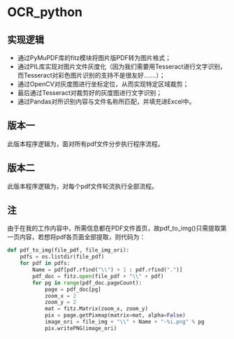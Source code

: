 # OCR_python

## 实现逻辑
- 通过PyMuPDF库的fitz模块将图片版PDF转为图片格式；
- 通过PIL库实现对图片文件灰度化（因为我们需要用Tesseract进行文字识别，而Tesseract对彩色图片识别的支持不是很友好.......）；
- 通过OpenCV对灰度图进行坐标定位，从而实现特定区域裁剪；
- 最后通过Tesseract对裁剪好的灰度图进行文字识别；
- 通过Pandas对所识别内容与文件名称所匹配，并填充进Excel中。

## 版本一
此版本程序逻辑为，面对所有pdf文件分步执行程序流程。

## 版本二
此版本程序逻辑为，对每个pdf文件轮流执行全部流程。

## 注
由于在我的工作内容中，所需信息都在PDF文件首页，故pdf_to_img()只需提取第一页内容，若想将pdf各页面全部提取，则代码为：
```python
def pdf_to_img(file_pdf, file_img_ori):
    pdfs = os.listdir(file_pdf)
    for pdf in pdfs:
        Name = pdf[pdf.rfind("\\") + 1 : pdf.rfind(".")]
        pdf_doc = fitz.open(file_pdf + "\\" + pdf)
        for pg in range(pdf_doc.pageCount):
			page = pdf_doc[pg]
			zoom_x = 2
            zoom_y = 2
            mat = fitz.Matrix(zoom_x, zoom_y)
            pix = page.getPixmap(matrix=mat, alpha=False)
            image_ori = file_img + "\\" + Name + "-%i.png" % pg
            pix.writePNG(image_ori)
```
